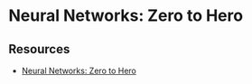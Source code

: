 # Neural Networks: Zero to Hero
## Resources

- [Neural Networks: Zero to Hero](https://youtube.com/playlist?list=PLAqhIrjkxbuWI23v9cThsA9GvCAUhRvKZ&si=nL3VEUzTeZqIRDsl)